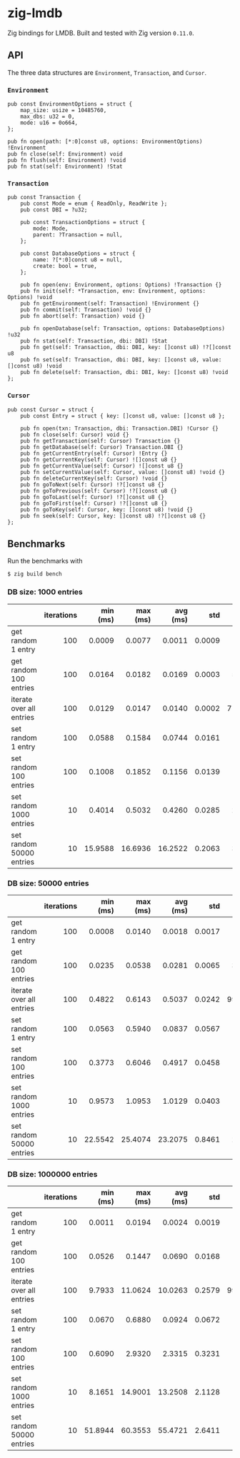 # zig-lmdb

Zig bindings for LMDB. Built and tested with Zig version `0.11.0`.

## API

The three data structures are `Environment`, `Transaction`, and `Cursor`.

### `Environment`

```zig
pub const EnvironmentOptions = struct {
    map_size: usize = 10485760,
    max_dbs: u32 = 0,
    mode: u16 = 0o664,
};

pub fn open(path: [*:0]const u8, options: EnvironmentOptions) !Environment
pub fn close(self: Environment) void
pub fn flush(self: Environment) !void
pub fn stat(self: Environment) !Stat
```

### `Transaction`

```zig
pub const Transaction {
    pub const Mode = enum { ReadOnly, ReadWrite };
    pub const DBI = ?u32;

    pub const TransactionOptions = struct {
        mode: Mode,
        parent: ?Transaction = null,
    };

    pub const DatabaseOptions = struct {
        name: ?[*:0]const u8 = null,
        create: bool = true,
    };

    pub fn open(env: Environment, options: Options) !Transaction {}
    pub fn init(self: *Transaction, env: Environment, options: Options) !void
    pub fn getEnvironment(self: Transaction) !Environment {}
    pub fn commit(self: Transaction) !void {}
    pub fn abort(self: Transaction) void {}

    pub fn openDatabase(self: Transaction, options: DatabaseOptions) !u32
    pub fn stat(self: Transaction, dbi: DBI) !Stat
    pub fn get(self: Transaction, dbi: DBI, key: []const u8) !?[]const u8
    pub fn set(self: Transaction, dbi: DBI, key: []const u8, value: []const u8) !void
    pub fn delete(self: Transaction, dbi: DBI, key: []const u8) !void
};
```

### `Cursor`

```zig
pub const Cursor = struct {
    pub const Entry = struct { key: []const u8, value: []const u8 };

    pub fn open(txn: Transaction, dbi: Transaction.DBI) !Cursor {}
    pub fn close(self: Cursor) void {}
    pub fn getTransaction(self: Cursor) Transaction {}
    pub fn getDatabase(self: Cursor) Transaction.DBI {}
    pub fn getCurrentEntry(self: Cursor) !Entry {}
    pub fn getCurrentKey(self: Cursor) ![]const u8 {}
    pub fn getCurrentValue(self: Cursor) ![]const u8 {}
    pub fn setCurrentValue(self: Cursor, value: []const u8) !void {}
    pub fn deleteCurrentKey(self: Cursor) !void {}
    pub fn goToNext(self: Cursor) !?[]const u8 {}
    pub fn goToPrevious(self: Cursor) !?[]const u8 {}
    pub fn goToLast(self: Cursor) !?[]const u8 {}
    pub fn goToFirst(self: Cursor) !?[]const u8 {}
    pub fn goToKey(self: Cursor, key: []const u8) !void {}
    pub fn seek(self: Cursor, key: []const u8) !?[]const u8 {}
};
```

## Benchmarks

Run the benchmarks with

```
$ zig build bench
```

### DB size: 1000 entries

|                          | iterations | min (ms) | max (ms) | avg (ms) |    std |  ops / s |
| :----------------------- | ---------: | -------: | -------: | -------: | -----: | -------: |
| get random 1 entry       |        100 |   0.0009 |   0.0077 |   0.0011 | 0.0009 |   872707 |
| get random 100 entries   |        100 |   0.0164 |   0.0182 |   0.0169 | 0.0003 |  5902310 |
| iterate over all entries |        100 |   0.0129 |   0.0147 |   0.0140 | 0.0002 | 71379574 |
| set random 1 entry       |        100 |   0.0588 |   0.1584 |   0.0744 | 0.0161 |    13450 |
| set random 100 entries   |        100 |   0.1008 |   0.1852 |   0.1156 | 0.0139 |   865202 |
| set random 1000 entries  |         10 |   0.4014 |   0.5032 |   0.4260 | 0.0285 |  2347165 |
| set random 50000 entries |         10 |  15.9588 |  16.6936 |  16.2522 | 0.2063 |  3076516 |

### DB size: 50000 entries

|                          | iterations | min (ms) | max (ms) | avg (ms) |    std |  ops / s |
| :----------------------- | ---------: | -------: | -------: | -------: | -----: | -------: |
| get random 1 entry       |        100 |   0.0008 |   0.0140 |   0.0018 | 0.0017 |   545432 |
| get random 100 entries   |        100 |   0.0235 |   0.0538 |   0.0281 | 0.0065 |  3561937 |
| iterate over all entries |        100 |   0.4822 |   0.6143 |   0.5037 | 0.0242 | 99267401 |
| set random 1 entry       |        100 |   0.0563 |   0.5940 |   0.0837 | 0.0567 |    11949 |
| set random 100 entries   |        100 |   0.3773 |   0.6046 |   0.4917 | 0.0458 |   203357 |
| set random 1000 entries  |         10 |   0.9573 |   1.0953 |   1.0129 | 0.0403 |   987228 |
| set random 50000 entries |         10 |  22.5542 |  25.4074 |  23.2075 | 0.8461 |  2154474 |

### DB size: 1000000 entries

|                          | iterations | min (ms) | max (ms) | avg (ms) |    std |  ops / s |
| :----------------------- | ---------: | -------: | -------: | -------: | -----: | -------: |
| get random 1 entry       |        100 |   0.0011 |   0.0194 |   0.0024 | 0.0019 |   422608 |
| get random 100 entries   |        100 |   0.0526 |   0.1447 |   0.0690 | 0.0168 |  1448383 |
| iterate over all entries |        100 |   9.7933 |  11.0624 |  10.0263 | 0.2579 | 99737645 |
| set random 1 entry       |        100 |   0.0670 |   0.6880 |   0.0924 | 0.0672 |    10819 |
| set random 100 entries   |        100 |   0.6090 |   2.9320 |   2.3315 | 0.3231 |    42890 |
| set random 1000 entries  |         10 |   8.1651 |  14.9001 |  13.2508 | 2.1128 |    75467 |
| set random 50000 entries |         10 |  51.8944 |  60.3553 |  55.4721 | 2.6411 |   901354 |
